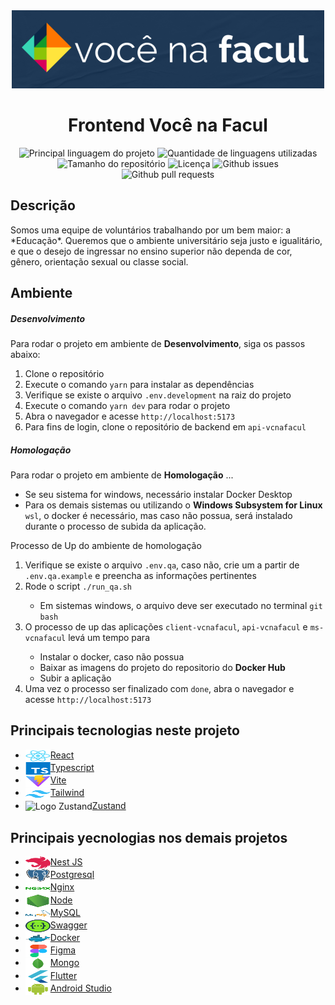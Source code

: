 <div align="center" id="top"> 
   <a href="https://vcnafacul.com.br" target="_blank"><img src="src/assets/vcnafacul.png" alt="Logo"></a>
</div>
<h1 align="center">Frontend Você na Facul</h1>
<p align="center">
   <img alt="Principal linguagem do projeto" src="https://img.shields.io/github/languages/top/dev-vcnafacul/client-vcnafacul">
   <img alt="Quantidade de linguagens utilizadas" src="https://img.shields.io/github/languages/count/dev-vcnafacul/client-vcnafacul">
   <img alt="Tamanho do repositório" src="https://img.shields.io/github/repo-size/dev-vcnafacul/client-vcnafacul?color=blue">
   <img alt="Licença" src="https://img.shields.io/github/license/dev-vcnafacul/client-vcnafacul?color=inactive">
   <img alt="Github issues" src="https://img.shields.io/github/issues/dev-vcnafacul/client-vcnafacul" />
   <img alt="Github pull requests" src="https://img.shields.io/github/issues-pr/dev-vcnafacul/client-vcnafacul" />
 </p>

 <h2>Descrição</h2>
 <p>Somos uma equipe de voluntários trabalhando por um bem maior: a *Educação*. Queremos que o ambiente universitário seja justo e igualitário, e que o desejo de ingressar no ensino superior não dependa de cor, gênero, orientação sexual ou classe social.</p>

<h2>Ambiente</h2>
<div>
   <h5>Desenvolvimento</h5>
   <p>Para rodar o projeto em ambiente de <strong>Desenvolvimento</strong>, siga os passos abaixo:</p>
   <ol>
      <li>Clone o repositório</li>
      <li>Execute o comando <code>yarn</code> para instalar as dependências</li>
      <li>Verifique se existe o arquivo <code>.env.development</code> na raiz do projeto</li>
      <li>Execute o comando <code>yarn dev</code> para rodar o projeto</li>
      <li>Abra o navegador e acesse <code>http://localhost:5173</code></li>
      <li>Para fins de login, clone o repositório de backend em <a href="https://github.com/vcnafacul/api-vcnafacul" style="text-decoration: none;"><code>api-vcnafacul</code></a></li>
   </ol>
   <h5>Homologação</h5>
   <p>Para rodar o projeto em ambiente de <strong>Homologação</strong> ...</p>
   <ul>
      <li>Se seu sistema for windows, necessário instalar Docker Desktop</li>
      <li>Para os demais sistemas ou utilizando o <strong>
         Windows Subsystem for Linux</strong> <code>wsl</code>, o docker é necessário, mas caso não possua, será instalado durante o processo de subida da aplicação.</li>
   </ul>
   <div>
      <p>Processo de Up do ambiente de homologação</p>
      <ol>
         <li>Verifique se existe o arquivo <code>.env.qa</code>, caso não, crie um a partir de <code>.env.qa.example</code> e preencha as informações pertinentes</li>
         <li>Rode o script <code>./run_qa.sh</code></li>
         <ul>
            <li>Em sistemas windows, o arquivo deve ser executado no terminal <code>git bash</code></li>
         </ul>
         <li>O processo de up das aplicações <code>client-vcnafacul</code>, <code>api-vcnafacul</code> e <code>ms-vcnafacul</code> levá um tempo para</li>
         <ul>
            <li>Instalar o docker, caso não possua</li>
            <li>Baixar as imagens do projeto do repositorio do <strong>Docker Hub</strong></li>
            <li>Subir a aplicação</li>
         </ul>
         <li>Uma vez o processo ser finalizado com <code>done</code>, abra o navegador e acesse <code>http://localhost:5173</code></li>
      </ol>
   </div>
</div>

<h2>Principais tecnologias neste projeto</h2>
<ul>
   <li><img align="center" alt="Logo React" height="20" width="40" src="https://raw.githubusercontent.com/devicons/devicon/master/icons/react/react-original.svg"><a href="https://react.dev/">React</a></li>
   <li><img align="center" alt="Logo Typescript" height="20" width="40" src="https://raw.githubusercontent.com/devicons/devicon/master/icons/typescript/typescript-plain.svg"><a href="https://www.typescriptlang.org/">Typescript</a></li>
   <li><img align="center" alt="Logo Vite" height="20" width="40" src="https://raw.githubusercontent.com/devicons/devicon/ca28c779441053191ff11710fe24a9e6c23690d6/icons/vitejs/vitejs-original.svg"><a href="https://vite.dev/">Vite</a></li>
   <li><img align="center" alt="Logo Tailwind" height="20" width="40" src="https://raw.githubusercontent.com/devicons/devicon/ca28c779441053191ff11710fe24a9e6c23690d6/icons/tailwindcss/tailwindcss-original.svg"><a href="https://tailwindcss.com/">Tailwind</a></li>
   <li><img align="center" alt="Logo Zustand" height="20" width="40" src="https://user-images.githubusercontent.com/958486/218346783-72be5ae3-b953-4dd7-b239-788a882fdad6.svg"><a href="https://zustand-demo.pmnd.rs/">Zustand</a></li>
</ul>

<h2>Principais yecnologias nos demais projetos</h2>
<ul>
   <li><img align="center" alt="Logo Nest" height="20" width="40" src="https://raw.githubusercontent.com/devicons/devicon/ca28c779441053191ff11710fe24a9e6c23690d6/icons/nestjs/nestjs-original.svg"><a href="https://nestjs.com/">Nest JS</a></li>
   <li><img align="center" alt="Logo Postgresql" height="20" width="40" src="https://raw.githubusercontent.com/devicons/devicon/ca28c779441053191ff11710fe24a9e6c23690d6/icons/postgresql/postgresql-original.svg"><a href="https://www.postgresql.org/">Postgresql</a></li>
   <li><img align="center" alt="Logo Nginx" height="20" width="40" src="https://raw.githubusercontent.com/devicons/devicon/ca28c779441053191ff11710fe24a9e6c23690d6/icons/nginx/nginx-original.svg"><a href="https://nginx.org/en/">Nginx</a></li>
   <li><img align="center" alt="Logo Node" height="20" width="40" src="https://raw.githubusercontent.com/devicons/devicon/ca28c779441053191ff11710fe24a9e6c23690d6/icons/nodejs/nodejs-original.svg"><a href="https://nodejs.org/en">Node</a></li>
   <li><img align="center" alt="Logo Mysql" height="20" width="40" src="https://raw.githubusercontent.com/devicons/devicon/ca28c779441053191ff11710fe24a9e6c23690d6/icons/mysql/mysql-original-wordmark.svg"><a href="https://www.mysql.com/">MySQL</a></li>
   <li><img align="center" alt="Logo Swagger" height="20" width="40" src="https://raw.githubusercontent.com/devicons/devicon/ca28c779441053191ff11710fe24a9e6c23690d6/icons/swagger/swagger-original.svg"><a href="https://swagger.io/">Swagger</a></li>
   <li><img align="center" alt="Logo Docker" height="20" width="40" src="https://raw.githubusercontent.com/devicons/devicon/ca28c779441053191ff11710fe24a9e6c23690d6/icons/docker/docker-original.svg"><a href="https://www.docker.com/">Docker</a></li>
   <li><img align="center" alt="Logo Figma" height="20" width="40" src="https://raw.githubusercontent.com/devicons/devicon/ca28c779441053191ff11710fe24a9e6c23690d6/icons/figma/figma-original.svg"><a href="https://www.figma.com/">Figma</a></li>
   <li><img align="center" alt="Logo Mongo" height="20" width="40" src="https://raw.githubusercontent.com/devicons/devicon/ca28c779441053191ff11710fe24a9e6c23690d6/icons/mongodb/mongodb-original.svg"><a href="https://www.mongodb.com/">Mongo</a></li>
   <li><img align="center" alt="Logo Flutter" height="20" width="40" src="https://raw.githubusercontent.com/devicons/devicon/ca28c779441053191ff11710fe24a9e6c23690d6/icons/flutter/flutter-original.svg"><a href="https://flutter.dev/">Flutter</a></li>
   <li><img align="center" alt="Logo Android" height="20" width="40" src="https://raw.githubusercontent.com/devicons/devicon/ca28c779441053191ff11710fe24a9e6c23690d6/icons/android/android-original.svg"><a href="https://developer.android.com/studio?gad_source=1&gclid=Cj0KCQjwyL24BhCtARIsALo0fSCm5HC_WNjMLeSGsHUKnDvYUvNm9x7AwLrVOCATI_eQU-l-ssdlUm8aApfWEALw_wcB&gclsrc=aw.ds&hl=pt-br">Android Studio</a></li>
</ul>
